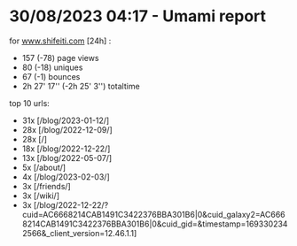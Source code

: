 # 30/08/2023 04:17 - Umami report
for www.shifeiti.com [24h] :

 - 157 (-78) page views
 - 80 (-18) uniques
 - 67 (-1) bounces
 - 2h 27' 17'' (-2h 25' 3'') totaltime


top 10 urls:
 - 31x [/blog/2023-01-12/]
 - 28x [/blog/2022-12-09/]
 - 28x [/]
 - 18x [/blog/2022-12-22/]
 - 13x [/blog/2022-05-07/]
 - 5x [/about/]
 - 4x [/blog/2023-02-03/]
 - 3x [/friends/]
 - 3x [/wiki/]
 - 3x [/blog/2022-12-22/?cuid=AC6668214CAB1491C3422376BBA301B6|0&cuid_galaxy2=AC6668214CAB1491C3422376BBA301B6|0&cuid_gid=&timestamp=1693302342566&_client_version=12.46.1.1]


